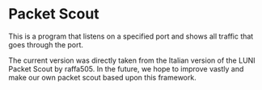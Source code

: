 # Packet Scout
This is a program that listens on a specified port and shows all traffic that goes through the port.

The current version was directly taken from the Italian version of the LUNI Packet Scout by raffa505. In the future, we hope to improve vastly and make our own packet scout based upon this framework.
